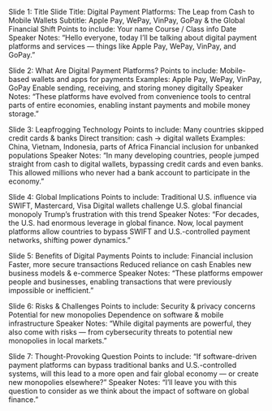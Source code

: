 Slide 1: Title Slide
Title: Digital Payment Platforms: The Leap from Cash to Mobile Wallets
Subtitle: Apple Pay, WePay, VinPay, GoPay & the Global Financial Shift
Points to include:
Your name
Course / Class info
Date
Speaker Notes:
“Hello everyone, today I’ll be talking about digital payment platforms and services — things like Apple Pay, WePay, VinPay, and GoPay.”

Slide 2: What Are Digital Payment Platforms?
Points to include:
Mobile-based wallets and apps for payments
Examples: Apple Pay, WePay, VinPay, GoPay
Enable sending, receiving, and storing money digitally
Speaker Notes:
“These platforms have evolved from convenience tools to central parts of entire economies, enabling instant payments and mobile money storage.”

Slide 3: Leapfrogging Technology
Points to include:
Many countries skipped credit cards & banks
Direct transition: cash → digital wallets
Examples: China, Vietnam, Indonesia, parts of Africa
Financial inclusion for unbanked populations
Speaker Notes:
“In many developing countries, people jumped straight from cash to digital wallets, bypassing credit cards and even banks. This allowed millions who never had a bank account to participate in the economy.”

Slide 4: Global Implications
Points to include:
Traditional U.S. influence via SWIFT, Mastercard, Visa
Digital wallets challenge U.S. global financial monopoly
Trump’s frustration with this trend
Speaker Notes:
“For decades, the U.S. had enormous leverage in global finance. Now, local payment platforms allow countries to bypass SWIFT and U.S.-controlled payment networks, shifting power dynamics.”

Slide 5: Benefits of Digital Payments
Points to include:
Financial inclusion
Faster, more secure transactions
Reduced reliance on cash
Enables new business models & e-commerce
Speaker Notes:
“These platforms empower people and businesses, enabling transactions that were previously impossible or inefficient.”

Slide 6: Risks & Challenges
Points to include:
Security & privacy concerns
Potential for new monopolies
Dependence on software & mobile infrastructure
Speaker Notes:
“While digital payments are powerful, they also come with risks — from cybersecurity threats to potential new monopolies in local markets.”

Slide 7: Thought-Provoking Question
Points to include:
“If software-driven payment platforms can bypass traditional banks and U.S.-controlled systems, will this lead to a more open and fair global economy — or create new monopolies elsewhere?”
Speaker Notes:
“I’ll leave you with this question to consider as we think about the impact of software on global finance.”
